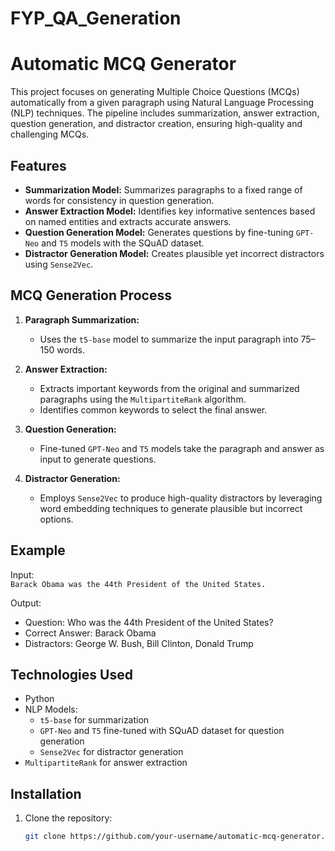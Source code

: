 # FYP_QA_Generation

# Automatic MCQ Generator

This project focuses on generating Multiple Choice Questions (MCQs) automatically from a given paragraph using Natural Language Processing (NLP) techniques. The pipeline includes summarization, answer extraction, question generation, and distractor creation, ensuring high-quality and challenging MCQs.

## Features
- **Summarization Model:** Summarizes paragraphs to a fixed range of words for consistency in question generation.
- **Answer Extraction Model:** Identifies key informative sentences based on named entities and extracts accurate answers.
- **Question Generation Model:** Generates questions by fine-tuning `GPT-Neo` and `T5` models with the SQuAD dataset.
- **Distractor Generation Model:** Creates plausible yet incorrect distractors using `Sense2Vec`.

## MCQ Generation Process
1. **Paragraph Summarization:**
   - Uses the `t5-base` model to summarize the input paragraph into 75–150 words.
   
2. **Answer Extraction:**
   - Extracts important keywords from the original and summarized paragraphs using the `MultipartiteRank` algorithm.
   - Identifies common keywords to select the final answer.

3. **Question Generation:**
   - Fine-tuned `GPT-Neo` and `T5` models take the paragraph and answer as input to generate questions.

4. **Distractor Generation:**
   - Employs `Sense2Vec` to produce high-quality distractors by leveraging word embedding techniques to generate plausible but incorrect options.

## Example
Input:  
`Barack Obama was the 44th President of the United States.`

Output:  
- Question: Who was the 44th President of the United States?  
- Correct Answer: Barack Obama  
- Distractors: George W. Bush, Bill Clinton, Donald Trump  

## Technologies Used
- Python
- NLP Models:
  - `t5-base` for summarization
  - `GPT-Neo` and `T5` fine-tuned with SQuAD dataset for question generation
  - `Sense2Vec` for distractor generation
- `MultipartiteRank` for answer extraction

## Installation
1. Clone the repository:
   ```bash
   git clone https://github.com/your-username/automatic-mcq-generator.git
